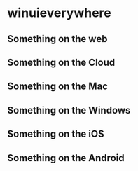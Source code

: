 # winuieverywhere

## Something on the web

## Something on the Cloud

## Something on the Mac

## Something on the Windows

## Something on the iOS

## Something on the Android